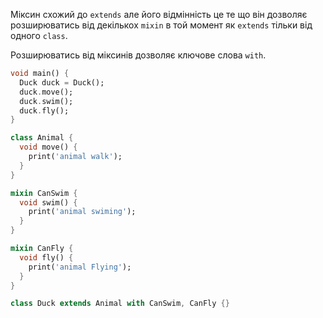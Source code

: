 Міксин схожий до `extends` але його відмінність це те що він дозволяє розширюватись від декількох `mixin` в той момент як `extends` тільки від одного `class`.

Розширюватись від міксинів дозволяє ключове слова `with`.

```dart
void main() {
  Duck duck = Duck();
  duck.move();
  duck.swim();
  duck.fly();
}

class Animal {
  void move() {
    print('animal walk');
  }
}

mixin CanSwim {
  void swim() {
    print('animal swiming');
  }
}

mixin CanFly {
  void fly() {
    print('animal Flying');
  }
}

class Duck extends Animal with CanSwim, CanFly {}
```